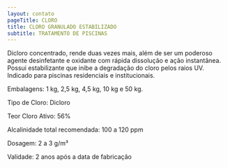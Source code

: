 ```yaml
---
layout: contato
pageTitle: CLORO
title: CLORO GRANULADO ESTABILIZADO
subtitle: TRATAMENTO DE PISCINAS
---
```


Dicloro concentrado, rende duas vezes mais, além de ser um poderoso agente desinfetante e oxidante com rápida dissolução e ação instantânea. Possui estabilizante que inibe a degradação do cloro pelos raios UV. Indicado para piscinas residenciais e institucionais.

Embalagens: 1 kg, 2,5 kg, 4,5 kg, 10 kg e 50 kg.

Tipo de Cloro:  Dicloro

Teor Cloro  Ativo: 56%  

Alcalinidade total recomendada: 100 a 120 ppm           

Dosagem: 2 a 3 g/m³

Validade: 2 anos após a data de fabricação

